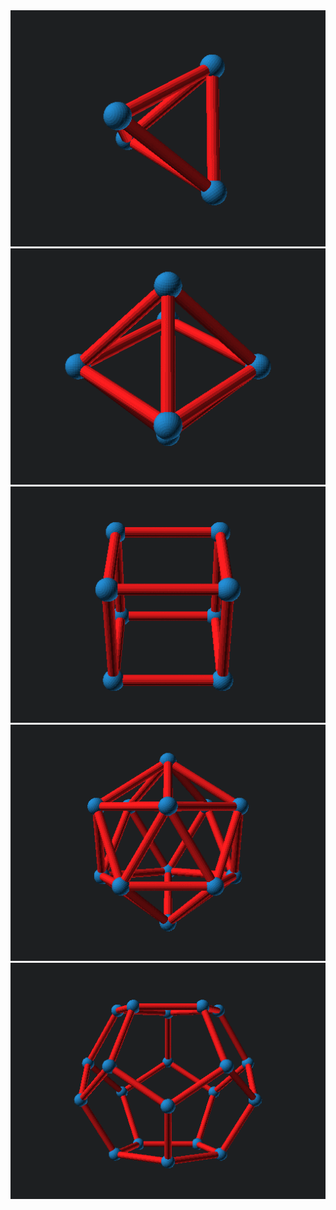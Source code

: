 

<img src="img/polyhedra_tetrahedron_wireframe.gif">
<img src="img/polyhedra_octahedron_wireframe.gif">
<img src="img/polyhedra_hexahedron_wireframe.gif">
<img src="img/polyhedra_icosahedron_wireframe.gif">
<img src="img/polyhedra_dodecahedron_wireframe.gif">
